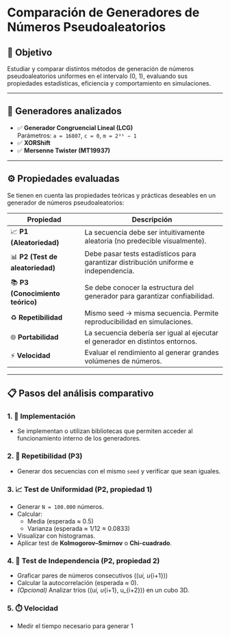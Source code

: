# Comparación de Generadores de Números Pseudoaleatorios

## 🎯 Objetivo

Estudiar y comparar distintos métodos de generación de números pseudoaleatorios uniformes en el intervalo (0, 1), evaluando sus propiedades estadísticas, eficiencia y comportamiento en simulaciones.

---

## 🧪 Generadores analizados

- ✅ **Generador Congruencial Lineal (LCG)**  
  Parámetros: `a = 16807`, `c = 0`, `m = 2³¹ − 1`
- ✅ **XORShift**
- ✅ **Mersenne Twister (MT19937)**

---

## ⚙️ Propiedades evaluadas

Se tienen en cuenta las propiedades teóricas y prácticas deseables en un generador de números pseudoaleatorios:

| Propiedad                        | Descripción                                                                          |
| -------------------------------- | ------------------------------------------------------------------------------------ |
| 📈 **P1 (Aleatoriedad)**         | La secuencia debe ser intuitivamente aleatoria (no predecible visualmente).          |
| 📊 **P2 (Test de aleatoriedad)** | Debe pasar tests estadísticos para garantizar distribución uniforme e independencia. |
| 📚 **P3 (Conocimiento teórico)** | Se debe conocer la estructura del generador para garantizar confiabilidad.           |
| ♻️ **Repetibilidad**             | Mismo seed → misma secuencia. Permite reproducibilidad en simulaciones.              |
| 🌐 **Portabilidad**              | La secuencia debería ser igual al ejecutar el generador en distintos entornos.       |
| ⚡ **Velocidad**                 | Evaluar el rendimiento al generar grandes volúmenes de números.                      |

---

## 📋 Pasos del análisis comparativo

### 1. 🔧 Implementación

- Se implementan o utilizan bibliotecas que permiten acceder al funcionamiento interno de los generadores.

### 2. 🔁 Repetibilidad (P3)

- Generar dos secuencias con el mismo `seed` y verificar que sean iguales.

### 3. 📈 Test de Uniformidad (P2, propiedad 1)

- Generar `N = 100.000` números.
- Calcular:
  - Media (esperada ≈ 0.5)
  - Varianza (esperada ≈ 1/12 ≈ 0.0833)
- Visualizar con histogramas.
- Aplicar test de **Kolmogorov–Smirnov** o **Chi-cuadrado**.

### 4. 🔗 Test de Independencia (P2, propiedad 2)

- Graficar pares de números consecutivos \((u*i, u*{i+1})\)
- Calcular la autocorrelación (esperada ≈ 0).
- _(Opcional)_ Analizar tríos \((u*i, u*{i+1}, u\_{i+2})\) en un cubo 3D.

### 5. ⏱️ Velocidad

- Medir el tiempo necesario para generar 1
